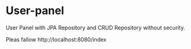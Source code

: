# User-panel
User Panel with JPA Repository and CRUD Repository without security.

Pleas fallow http://localhost:8080/index

